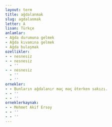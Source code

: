 ```yaml
---
layout: term
title: ağdalanmak
slug: agdalanmak
letter: A
lisan: Türkçe
anlamlar:
- Ağda durumuna gelmek
- Ağda kıvamına gelmek
- Ağda bulaşmak
ozellikler:
- - nesnesiz
- - nesnesiz
  - ''
- - nesnesiz
  - ''
  - ''
ornekler:
- - Bunların ağdalanır maç maç öterken sakızı.
- - ''
- - ''
orneklerkaynak:
- - Mehmet Akif Ersoy
- - ''
- - ''
---
```

